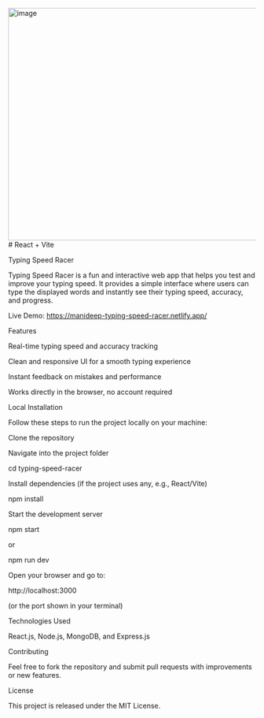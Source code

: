 <img width="959" height="472" alt="image" src="https://github.com/user-attachments/assets/c08c8cfb-ced9-4981-9d83-a73f8da3f97e" /># React + Vite

Typing Speed Racer

Typing Speed Racer is a fun and interactive web app that helps you test and improve your typing speed. It provides a simple interface where users can type the displayed words and instantly see their typing speed, accuracy, and progress.

Live Demo: https://manideep-typing-speed-racer.netlify.app/

Features

Real-time typing speed and accuracy tracking

Clean and responsive UI for a smooth typing experience

Instant feedback on mistakes and performance

Works directly in the browser, no account required

Local Installation

Follow these steps to run the project locally on your machine:

Clone the repository

Navigate into the project folder

cd typing-speed-racer


Install dependencies (if the project uses any, e.g., React/Vite)

npm install


Start the development server

npm start


or

npm run dev


Open your browser and go to:

http://localhost:3000


(or the port shown in your terminal)

Technologies Used

React.js, Node.js, MongoDB, and Express.js

Contributing

Feel free to fork the repository and submit pull requests with improvements or new features.

License

This project is released under the MIT License.


